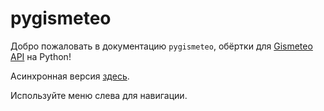 # pygismeteo

Добро пожаловать в документацию `pygismeteo`, обёртки для [Gismeteo API](https://gismeteo.ru/api/) на Python!

Асинхронная версия [здесь](https://github.com/monosans/aiopygismeteo).

Используйте меню слева для навигации.
